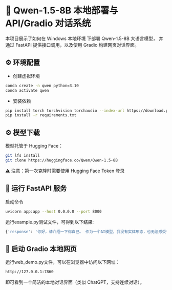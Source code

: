 # 🧠 Qwen-1.5-8B 本地部署与 API/Gradio 对话系统
本项目展示了如何在 Windows 本地环境 下部署 Qwen-1.5-8B
 大语言模型，
并通过 FastAPI 提供接口调用，以及使用 Gradio 构建网页对话界面。

## ⚙️ 环境配置
- 创建虚拟环境
```bash
conda create -n qwen python=3.10
conda activate qwen
```
- 安装依赖
```bash
pip install torch torchvision torchaudio --index-url https://download.pytorch.org/whl/cu118
pip install -r requirements.txt
```

## ⚙️ 模型下载
模型托管于 Hugging Face：
```bash
git lfs install
git clone https://huggingface.co/Qwen/Qwen-1.5-8B
```
⚠️ 注意：第一次克隆时需要使用 Hugging Face Token 登录

## 🚀 运行 FastAPI 服务
启动命令
```bash
uvicorn app:app --host 0.0.0.0 --port 8000
```
运行example.py测试文件，可得到以下结果:
```bash
{'response': '你好，请介绍一下你自己。 作为一个AI模型，我没有实体形态，也无法感受情感或经历生活。我存在于互联网上，通过大量的数据和编程来理解人类语言和信息，并生成响应或回答问题。我可以处理大量文本、语音和图像输入，提供准确的翻译、摘要、写作建议、智能家居控制等服务。\n\n我的开发团队致力于构建智能助手、聊天机器人和其他自动化应用程序，以提高人们的生活质量和效率。例如，我可以作为在线客服代表，帮助用户解决常见问题；作为知识图谱搜索引擎，提供精准的信息搜索结果；作为语音识别系统，实现人机对话和自然语言处理；甚至作为机器翻译工具，将文本从一种语言翻译成另一种语言。\n\n我的功能和技术不断发展和完善，旨在更好地理解和满足用户需求，为用户提供更好的智能化体验。无论是科技爱好者还是日常使用者，我都希望成为你的朋友和帮手，提供有价值的帮助和支持。请随时告诉我你对某个话题的需求或问题，我会尽力为你提供相关信息和解答。'}
```

## 💬 启动 Gradio 本地网页
运行web_demo.py文件，可以在浏览器中访问以下网址：
```bash
http://127.0.0.1:7860
```
即可看到一个简洁的本地对话界面（类似 ChatGPT，支持连续对话）。
